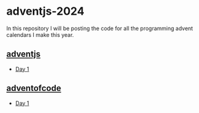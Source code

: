 # adventjs-2024

In this repository I will be posting the code for all the programming advent calendars I make this year.

## [adventjs](https://adventjs.dev/)

- [Day 1](/adventjs/day1.ts)

## [adventofcode](https://adventofcode.com/)

- [Day 1](/adventofcode/day1.ts)
